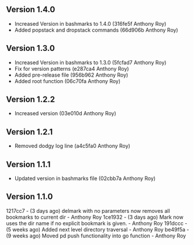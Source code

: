 Version 1.4.0
-------------

- Increased Version in bashmarks to 1.4.0 (316fe5f Anthony Roy)
- Added popstack and dropstack commands (66d906b Anthony Roy)

Version 1.3.0
-------------

- Increased Version in bashmarks to 1.3.0 (5fcfad7 Anthony Roy)
- Fix for version patterns (e287ca4 Anthony Roy)
- Added pre-release file (956b962 Anthony Roy)
- Added root function (06c70fa Anthony Roy)

Version 1.2.2
-------------

- Increased version (03e010d Anthony Roy)

Version 1.2.1
-------------

- Removed dodgy log line (a4c5fa0 Anthony Roy)

Version 1.1.1
-------------

- Updated version in bashmarks file (02cbb7a Anthony Roy)

Version 1.1.0
-------------

1217cc7 - (3 days ago) delmark with no parameters now removes all bookmarks to current dir - Anthony Roy
1ce1932 - (3 days ago) Mark now uses the dir name if no explicit bookmark is given. - Anthony Roy
191dccc - (5 weeks ago) Added next level directory traversal - Anthony Roy
be49f5a - (9 weeks ago) Moved pd push functionality into go function - Anthony Roy
